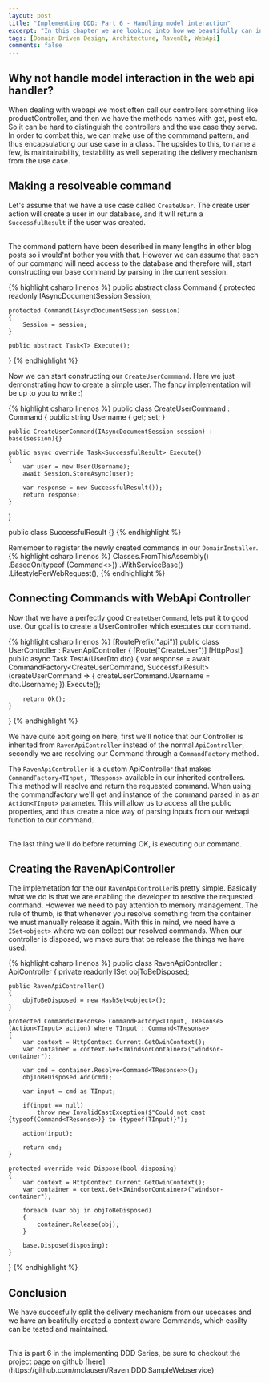 ```yaml
---
layout: post
title: "Implementing DDD: Part 6 - Handling model interaction"
excerpt: "In this chapter we are looking into how we beautifully can interact between the WebApi controller and our domain model"
tags: [Domain Driven Design, Architecture, RavenDb, WebApi]
comments: false
---
```


## Why not handle model interaction in the web api handler?

When dealing with webapi we most often call our controllers something like productController, and then we have the methods names with get, post etc. So it can be hard to distinguish the controllers and the use case they serve. In order to combat this, we can make use of the commmand pattern, and thus encapsulationg our use case in a class. The upsides to this, to name a few, is maintainability, testability as well seperating the delivery mechanism from the use case.

## Making a resolveable command
Let's assume that we have a use case called `CreateUser`. The create user action will create a user in our database, and it will return a `SuccessfulResult` if the user was created.

<br />
The command pattern have been described in many lengths in other blog posts so i would'nt bother you with that. However we can assume that each of our command will need access to the database and therefore will, start constructing our base command by parsing in the current session.

{% highlight csharp linenos %}
public abstract class Command<T>
{
    protected readonly IAsyncDocumentSession Session;

    protected Command(IAsyncDocumentSession session)
    {
        Session = session;
    }

    public abstract Task<T> Execute();
}
{% endhighlight %}

Now we can start constructing our `CreateUserCommmand`. Here we just demonstrating how to create a simple user. The fancy implementation will be up to you to write :)

{% highlight csharp linenos %}
public class CreateUserCommand : Command<SuccessfulResult>
{
    public string Username { get; set; }

    public CreateUserCommand(IAsyncDocumentSession session) : base(session){}

    public async override Task<SuccessfulResult> Execute()
    {
        var user = new User(Username);
        await Session.StoreAsync(user);

        var response = new SuccessfulResult());
        return response;
    }
}

public class SuccessfulResult {}
{% endhighlight %}

Remember to register the newly created commands in our `DomainInstaller`.
{% highlight csharp linenos %}
Classes.FromThisAssembly()
    .BasedOn(typeof (Command<>))
    .WithServiceBase()
    .LifestylePerWebRequest(),
{% endhighlight %}

## Connecting Commands with WebApi Controller

Now that we have a perfectly good `CreateUserCommand`, lets put it to good use. Our goal is to create a UserController which executes our command.

{% highlight csharp linenos %}
[RoutePrefix("api")]
public class UserController : RavenApiController
{
    [Route("CreateUser")]
    [HttpPost]
    public async Task<OkResult> TestA(UserDto dto)
    {
        var response = await CommandFactory<CreateUserCommand, SuccessfulResult>(createUserCommand =>
        {
            createUserCommand.Username = dto.Username;
        }).Execute();

        return Ok();
    }
}
{% endhighlight %}

We have quite abit going on here, first we'll notice that our Controller is inherited from `RavenApiController` instead of the normal `ApiController`, secondly we are resolving our Command through a `CommandFactory` method.

The `RavenApiController` is a custom ApiController that makes `CommandFactory<TInput, TRespons>` available in our inherited controllers. This method will resolve and return the requested command. When using the commandfactory we'll get and instance of the command parsed in as an `Action<TInput>` parameter. This will allow us to access all the public properties, and thus create a nice way of parsing inputs from our webapi function to our command.

<br/>
The last thing we'll do before returning OK, is executing our command.

## Creating the RavenApiController
The implemetation for the our `RavenApiController`is pretty simple. Basically what we do is that we are enabling the developer to resolve the requested command. However we need to pay attention to memory management. The rule of thumb, is that whenever you resolve something from the container we must manually release it again. With this in mind, we need have a `ISet<object>` where we can collect our resolved commands. When our controller is disposed, we make sure that be release the things we have used. 

{% highlight csharp linenos %}
public class RavenApiController : ApiController
{
    private readonly ISet<object> objToBeDisposed;

    public RavenApiController()
    {
        objToBeDisposed = new HashSet<object>();
    } 

    protected Command<TResonse> CommandFactory<TInput, TResonse>(Action<TInput> action) where TInput : Command<TResonse>
    {
        var context = HttpContext.Current.GetOwinContext();
        var container = context.Get<IWindsorContainer>("windsor-container");

        var cmd = container.Resolve<Command<TResonse>>();
        objToBeDisposed.Add(cmd);

        var input = cmd as TInput;

        if(input == null)
            throw new InvalidCastException($"Could not cast {typeof(Command<TResonse>)} to {typeof(TInput)}");

        action(input);

        return cmd;
    }

    protected override void Dispose(bool disposing)
    {
        var context = HttpContext.Current.GetOwinContext();
        var container = context.Get<IWindsorContainer>("windsor-container");

        foreach (var obj in objToBeDisposed)
        {
            container.Release(obj);
        }

        base.Dispose(disposing);
    }
}
{% endhighlight %}

## Conclusion
We have succesfully split the delivery mechanism from our usecases and we have an beatifully created a context aware Commands, which easilty can be tested and maintained. 

<br />
This is part 6 in the implementing DDD Series, be sure to checkout the project page on github
[here](https://github.com/mclausen/Raven.DDD.SampleWebservice)